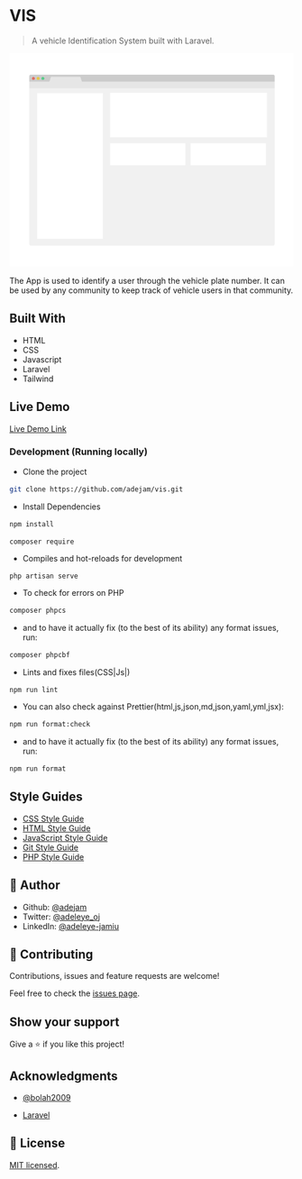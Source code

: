 # VIS

> A vehicle Identification System built with Laravel.

![screenshot](./app_screenshot.png)

The App is used to identify a user through the vehicle plate number. It can be used by any community to keep track of vehicle users in that community.

## Built With

-   HTML
-   CSS
-   Javascript
-   Laravel
-   Tailwind

## Live Demo

[Live Demo Link](https://livedemo.com)

### Development (Running locally)

-   Clone the project

```bash
git clone https://github.com/adejam/vis.git

```

-   Install Dependencies

```bash
npm install
```

```bash
composer require
```

-   Compiles and hot-reloads for development

```
php artisan serve
```

-   To check for errors on PHP

```bash
composer phpcs
```

-   and to have it actually fix (to the best of its ability) any format issues, run:

```bash
composer phpcbf
```

-   Lints and fixes files(CSS|Js|)

```
npm run lint
```

-   You can also check against Prettier(html,js,json,md,json,yaml,yml,jsx):

```bash
npm run format:check
```

-   and to have it actually fix (to the best of its ability) any format issues, run:

```bash
npm run format
```

## Style Guides

-   [CSS Style Guide](http://udacity.github.io/frontend-nanodegree-styleguide/css.html)
-   [HTML Style Guide](http://udacity.github.io/frontend-nanodegree-styleguide/index.html)
-   [JavaScript Style Guide](http://udacity.github.io/frontend-nanodegree-styleguide/javascript.html)
-   [Git Style Guide](https://udacity.github.io/git-styleguide/)
-   [PHP Style Guide](https://pear.php.net/manual/en/standards.php)

## 👤 Author

-   Github: [@adejam](http://github.com/adejam)
-   Twitter: [@adeleye_oj](https://twitter.com/Adeleye_oj)
-   LinkedIn: [@adeleye-jamiu](https://linkedin.com/in/adeleye-jamiu)

## 🤝 Contributing

Contributions, issues and feature requests are welcome!

Feel free to check the [issues page](../../issues).

## Show your support

Give a ⭐️ if you like this project!

## Acknowledgments

-   [@bolah2009](http://github.com/bolah2009)

-   [Laravel](https://laravel.com/)

## 📝 License

[MIT licensed](./LICENSE).
